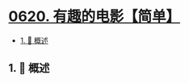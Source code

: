 # [0620. 有趣的电影【简单】](https://github.com/Tdahuyou/TNotes.leetcode/tree/main/notes/0620.%20%E6%9C%89%E8%B6%A3%E7%9A%84%E7%94%B5%E5%BD%B1%E3%80%90%E7%AE%80%E5%8D%95%E3%80%91)

<!-- region:toc -->

- [1. 📝 概述](#1--概述)

<!-- endregion:toc -->

## 1. 📝 概述
